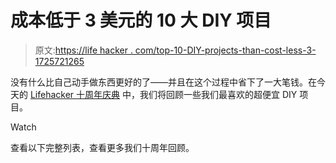 # 成本低于 3 美元的 10 大 DIY 项目

> 原文:[https://life hacker . com/top-10-DIY-projects-than-cost-less-3-1725721265](https://lifehacker.com/top-10-diy-projects-that-cost-less-than-3-1725721265)

没有什么比自己动手做东西更好的了——并且在这个过程中省下了一大笔钱。在今天的 [Lifehacker 十周年庆典](http://lifehacker10.lifehacker.com/welcome-to-lifehackers-10th-anniversary-celebration-1723672659) 中，我们将回顾一些我们最喜欢的超便宜 DIY 项目。

Watch

查看以下完整列表，查看更多我们十周年回顾。